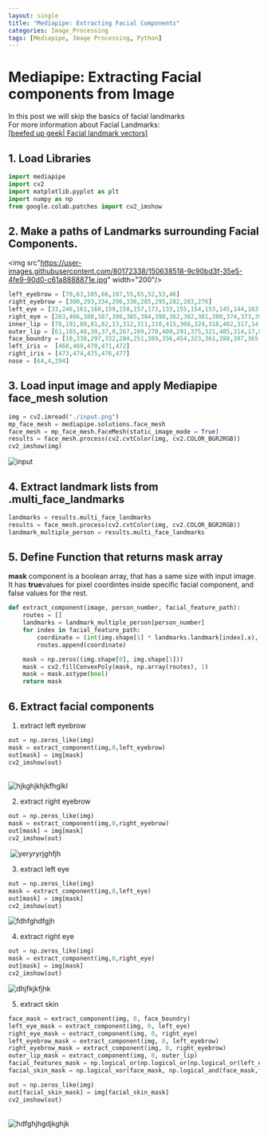 ```yaml
---
layout: single
title: "Mediapipe: Extracting Facial Components"
categories: Image_Processing
tags: [Mediapipe, Image Processing, Python]
---
```


# Mediapipe: Extracting Facial components from Image

In this post we will skip the basics of facial landmarks<br>
For more information about Facial Landmarks:  
[[beefed up geek| Facial landmark vectors]](https://beefed-up-geek.github.io/image_processing/1237/)

## 1. Load Libraries


```python
import mediapipe
import cv2
import matplotlib.pyplot as plt
import numpy as np
from google.colab.patches import cv2_imshow
```

## 2. Make a paths of Landmarks surrounding Facial Components.

<img src"https://user-images.githubusercontent.com/80172338/150638518-9c90bd3f-35e5-4fe9-90d0-c61a8888871e.jpg" width="200"/>


```python
left_eyebrow = [70,63,105,66,107,55,65,52,53,46]
right_eyebrow = [300,293,334,296,336,285,295,282,283,276]
left_eye = [33,246,161,160,159,158,157,173,133,155,154,153,145,144,163,7]
right_eye = [263,466,388,387,386,385,384,398,362,382,381,380,374,373,390,249]
inner_lip = [78,191,80,81,82,13,312,311,310,415,308,324,318,402,317,14,87,178,88,95]
outer_lip = [61,185,40,39,37,0,267,269,270,409,291,375,321,405,314,17,84,181,91,146]
face_boundry = [10,338,297,332,284,251,389,356,454,323,361,288,397,365,379,378,400,377,152,148,176,149,150,136,172,58,132,93,234,127,162,21,54,103,67,109]
left_iris =  [468,469,470,471,472]
right_iris = [473,474,475,476,477]
nose = [64,4,294]
```

## 3. Load input image and apply Mediapipe **face_mesh** solution


```python
img = cv2.imread("./input.png")
mp_face_mesh = mediapipe.solutions.face_mesh
face_mesh = mp_face_mesh.FaceMesh(static_image_mode = True)
results = face_mesh.process(cv2.cvtColor(img, cv2.COLOR_BGR2RGB))
cv2_imshow(img)
```


![input](C:\Users\tenny\OneDrive\Desktop\github_repo\blog\beefed-up-geek.github.io\images\2024-02-04-1408\input.png)
    


## 4. Extract landmark lists from **.multi_face_landmarks**


```python
landmarks = results.multi_face_landmarks
results = face_mesh.process(cv2.cvtColor(img, cv2.COLOR_BGR2RGB))
landmark_multiple_person = results.multi_face_landmarks
```

## 5. Define Function that returns **mask** array

**mask** component is a boolean array, that has a same size with input image.<br>
It has **true**values for pixel coordintes inside specific facial component, and false values for the rest.


```python
def extract_component(image, person_number, facial_feature_path):
    routes = []
    landmarks = landmark_multiple_person[person_number]
    for index in facial_feature_path:
        coordinate = (int(img.shape[1] * landmarks.landmark[index].x), int(img.shape[0] * landmarks.landmark[index].y))
        routes.append(coordinate)

    mask = np.zeros((img.shape[0], img.shape[1]))
    mask = cv2.fillConvexPoly(mask, np.array(routes), 1)
    mask = mask.astype(bool)
    return mask
```

## 6. Extract facial components

1. extract left eyebrow


```python
out = np.zeros_like(img)
mask = extract_component(img,0,left_eyebrow)
out[mask] = img[mask]
cv2_imshow(out)
```


​    
![hjkghjkhjkfhglkl](C:\Users\tenny\OneDrive\Desktop\github_repo\blog\beefed-up-geek.github.io\images\2024-02-04-1408\hjkghjkhjkfhglkl.png)
​    


2. extract right eyebrow


```python
out = np.zeros_like(img)
mask = extract_component(img,0,right_eyebrow)
out[mask] = img[mask]
cv2_imshow(out)
```


​    ![yeryryrjghfjh](C:\Users\tenny\OneDrive\Desktop\github_repo\blog\beefed-up-geek.github.io\images\2024-02-04-1408\yeryryrjghfjh.png)


3. extract left eye


```python
out = np.zeros_like(img)
mask = extract_component(img,0,left_eye)
out[mask] = img[mask]
cv2_imshow(out)
```


   ![fdhfghdfgjh](C:\Users\tenny\OneDrive\Desktop\github_repo\blog\beefed-up-geek.github.io\images\2024-02-04-1408\fdhfghdfgjh.png)
    


4. extract right eye


```python
out = np.zeros_like(img)
mask = extract_component(img,0,right_eye)
out[mask] = img[mask]
cv2_imshow(out)
```


![dhjfkjkfjhk](C:\Users\tenny\OneDrive\Desktop\github_repo\blog\beefed-up-geek.github.io\images\2024-02-04-1408\dhjfkjkfjhk.png)
    


5. extract skin


```python
face_mask = extract_component(img, 0, face_boundry)
left_eye_mask = extract_component(img, 0, left_eye)
right_eye_mask = extract_component(img, 0, right_eye)
left_eyebrow_mask = extract_component(img, 0, left_eyebrow)
right_eyebrow_mask = extract_component(img, 0, right_eyebrow)
outer_lip_mask = extract_component(img, 0, outer_lip)
facial_features_mask = np.logical_or(np.logical_or(np.logical_or(left_eye_mask, right_eye_mask), np.logical_or(left_eyebrow_mask, right_eyebrow_mask)), outer_lip_mask)
facial_skin_mask = np.logical_xor(face_mask, np.logical_and(face_mask,facial_features_mask))

out = np.zeros_like(img)
out[facial_skin_mask] = img[facial_skin_mask]
cv2_imshow(out)
```


​    
![hdfghjhgdjkghjk](C:\Users\tenny\OneDrive\Desktop\github_repo\blog\beefed-up-geek.github.io\images\2024-02-04-1408\hdfghjhgdjkghjk.png)
​    


